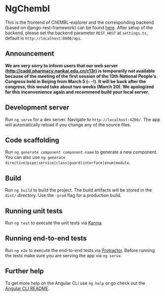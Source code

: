 # NgChembl

This is the frontend of ChEMBL-explorer and the corresponding backend (based on django-rest-framework) can be found 
[here](https://github.com/jianping-grp/chembl_explorer). After setup of the backend, please set the backend parameter
`REST_HOST` at `settings.ts`, default is `http://localhost:8000/api`.

## Announcement

**We are very sorry to inform users that our web server (http://cadd.pharmacy.nankai.edu.cn/c13r)
 is temporarily not available because of the 
meeting of the first session of the 13th National People's Congress held in Beijing from March 5 (- -!). 
It will be back after the congress, this would take about two weeks (March 20). We apologized for 
this inconvenience again and recommend build your local server.**

## Development server

Run `ng serve` for a dev server. Navigate to `http://localhost:4200/`. The app will automatically reload if you change any of the source files.

## Code scaffolding

Run `ng generate component component-name` to generate a new component. You can also use `ng generate directive|pipe|service|class|guard|interface|enum|module`.

## Build

Run `ng build` to build the project. The build artifacts will be stored in the `dist/` directory. Use the `-prod` flag for a production build.

## Running unit tests

Run `ng test` to execute the unit tests via [Karma](https://karma-runner.github.io).

## Running end-to-end tests

Run `ng e2e` to execute the end-to-end tests via [Protractor](http://www.protractortest.org/).
Before running the tests make sure you are serving the app via `ng serve`.

## Further help

To get more help on the Angular CLI use `ng help` or go check out the [Angular CLI README](https://github.com/angular/angular-cli/blob/master/README.md).
